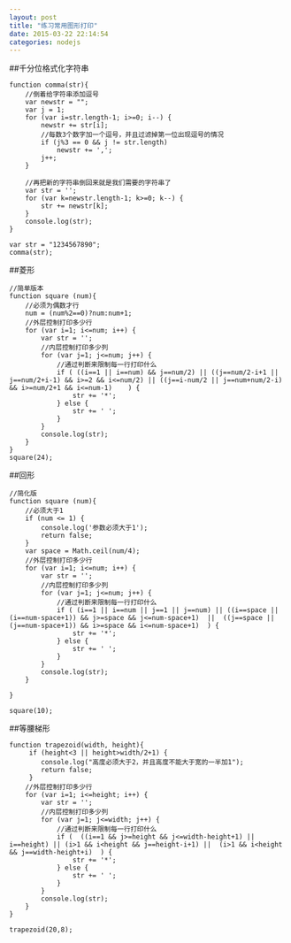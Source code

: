 ```yaml
---
layout: post
title: "练习常用图形打印"
date: 2015-03-22 22:14:54
categories: nodejs
---
```


##千分位格式化字符串

	function comma(str){
		//倒着给字符串添加逗号
		var newstr = "";
		var j = 1;
		for (var i=str.length-1; i>=0; i--) {
			newstr += str[i];
			//每数3个数字加一个逗号，并且过滤掉第一位出现逗号的情况
			if (j%3 == 0 && j != str.length)
				newstr += ','; 
			j++;
		}
	
		//再把新的字符串倒回来就是我们需要的字符串了
		var	str = '';
		for (var k=newstr.length-1; k>=0; k--) {
			str += newstr[k];
		}
		console.log(str);
	}
	
	var str = "1234567890";
	comma(str);

##菱形

	//简单版本
	function square (num){
		//必须为偶数才行
		num = (num%2==0)?num:num+1;	
		//外层控制打印多少行
		for (var i=1; i<=num; i++) {
			var str = '';
			//内层控制打印多少列
			for (var j=1; j<=num; j++) {
				//通过判断来限制每一行打印什么
				if ( ((i==1 || i==num) && j==num/2) || ((j==num/2-i+1 || j==num/2+i-1) && i>=2 && i<=num/2) || ((j==i-num/2 || j==num+num/2-i) && i>=num/2+1 && i<=num-1)    ) {
					str += '*';
				} else {
					str += ' ';
				}			
			}
			console.log(str);
		}	
	}
	square(24);

##回形

	//简化版
	function square (num){
		//必须大于1
		if (num <= 1) {
			console.log('参数必须大于1');
			return false;
		}
		var space = Math.ceil(num/4);	
		//外层控制打印多少行
		for (var i=1; i<=num; i++) {
			var str = '';
			//内层控制打印多少列
			for (var j=1; j<=num; j++) {
				//通过判断来限制每一行打印什么
				if ( (i==1 || i==num || j==1 || j==num) || ((i==space || (i==num-space+1)) && j>=space && j<=num-space+1)  ||  ((j==space || (j==num-space+1)) && i>=space && i<=num-space+1)  ) {
					str += '*';
				} else {
					str += ' ';
				}			
			}
			console.log(str);
		}
		
	}
	
	square(10);
	
##等腰梯形

	function trapezoid(width, height){
		 if (height<3 || height>width/2+1) {
		 	console.log("高度必须大于2，并且高度不能大于宽的一半加1");
		 	return false;
		 }
		//外层控制打印多少行
		for (var i=1; i<=height; i++) {
			var str = '';
			//内层控制打印多少列
			for (var j=1; j<=width; j++) {
				//通过判断来限制每一行打印什么
				if (  ((i==1 && j>=height && j<=width-height+1) || i==height) || (i>1 && i<height && j==height-i+1) ||  (i>1 && i<height && j==width-height+i)  ) {
					str += '*';
				} else {
					str += ' ';
				}			
			}
			console.log(str);
		}
	}
	
	trapezoid(20,8);


